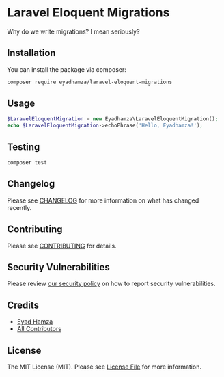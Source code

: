 # Laravel Eloquent Migrations
Why do we write migrations? I mean seriously?

## Installation

You can install the package via composer:

```bash
composer require eyadhamza/laravel-eloquent-migrations
```

## Usage

```php
$LaravelEloquentMigration = new Eyadhamza\LaravelEloquentMigration();
echo $LaravelEloquentMigration->echoPhrase('Hello, Eyadhamza!');
```

## Testing

```bash
composer test
```

## Changelog

Please see [CHANGELOG](CHANGELOG.md) for more information on what has changed recently.

## Contributing

Please see [CONTRIBUTING](CONTRIBUTING.md) for details.

## Security Vulnerabilities

Please review [our security policy](../../security/policy) on how to report security vulnerabilities.

## Credits

- [Eyad Hamza](https://github.com/Eyadhamza)
- [All Contributors](../../contributors)

## License

The MIT License (MIT). Please see [License File](LICENSE.md) for more information.
